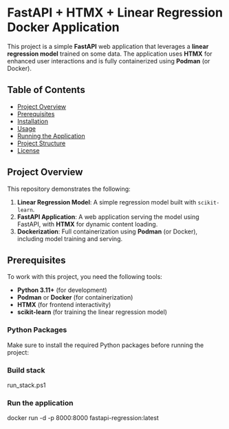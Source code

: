 # FastAPI + HTMX + Linear Regression Docker Application

This project is a simple **FastAPI** web application that leverages a **linear regression model** trained on some data. The application uses **HTMX** for enhanced user interactions and is fully containerized using **Podman** (or Docker).

## Table of Contents

- [Project Overview](#project-overview)
- [Prerequisites](#prerequisites)
- [Installation](#installation)
- [Usage](#usage)
- [Running the Application](#running-the-application)
- [Project Structure](#project-structure)
- [License](#license)

## Project Overview

This repository demonstrates the following:
1. **Linear Regression Model**: A simple regression model built with `scikit-learn`.
2. **FastAPI Application**: A web application serving the model using FastAPI, with **HTMX** for dynamic content loading.
3. **Dockerization**: Full containerization using **Podman** (or Docker), including model training and serving.

## Prerequisites

To work with this project, you need the following tools:

- **Python 3.11+** (for development)
- **Podman** or **Docker** (for containerization)
- **HTMX** (for frontend interactivity)
- **scikit-learn** (for training the linear regression model)

### Python Packages
Make sure to install the required Python packages before running the project:


### Build stack
run_stack.ps1

### Run the application
docker run -d -p 8000:8000 fastapi-regression:latest

```

